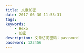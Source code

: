 ```yaml
---
title: 文章加密
date: 2017-06-30 11:53:31
tags:
keywords:
    - Hexo
    - 加密
description: 文章访问密码：password
password: 123456
---
```

